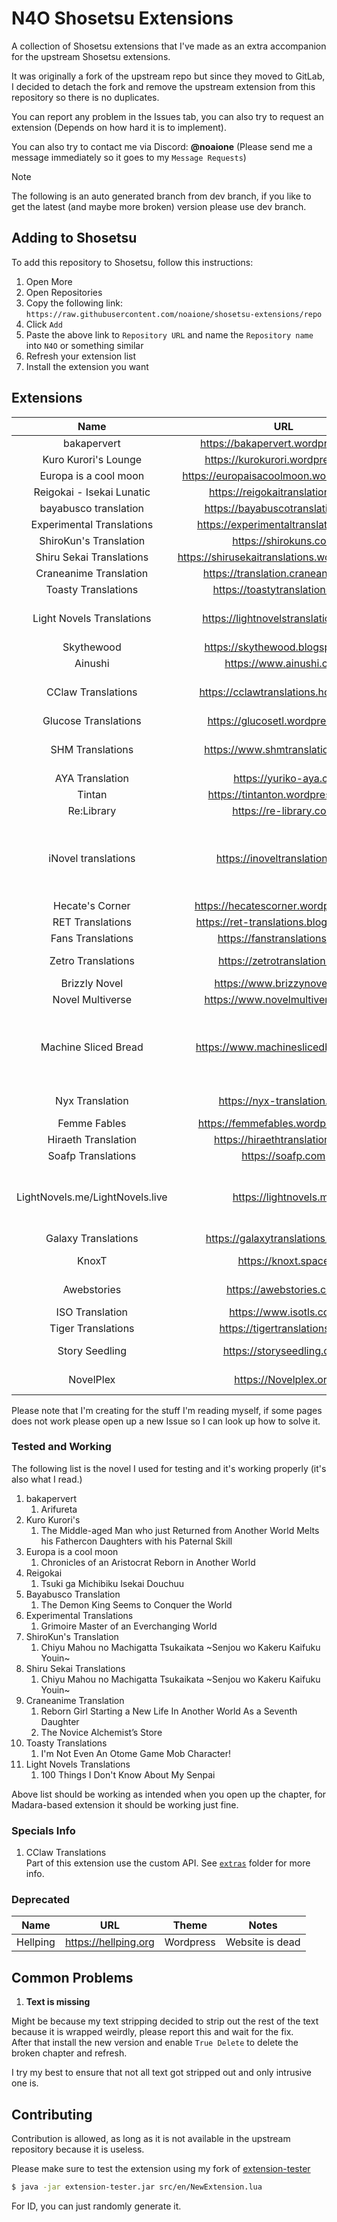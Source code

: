 # N4O Shosetsu Extensions

A collection of Shosetsu extensions that I've made as an extra accompanion for the upstream Shosetsu extensions.

It was originally a fork of the upstream repo but since they moved to GitLab, I decided to detach the fork and remove the upstream extension from this repository so there is no duplicates.

You can report any problem in the Issues tab, you can also try to request an extension (Depends on how hard it is to implement).

You can also try to contact me via Discord: **@noaione** (Please send me a message immediately so it goes to my `Message Requests`)

<!-- REPO-BRANCH-INFO -->

> [!NOTE]
> The following is an auto generated branch from dev branch, if you like to get the latest (and maybe more broken) version please use dev branch.

## Adding to Shosetsu
To add this repository to Shosetsu, follow this instructions:
1. Open More
2. Open Repositories
3. Copy the following link: `https://raw.githubusercontent.com/noaione/shosetsu-extensions/repo`
4. Click `Add`
5. Paste the above link to `Repository URL` and name the `Repository name` into `N4O` or something similar
6. Refresh your extension list
7. Install the extension you want

## Extensions
|            Name                 |                      URL                     |       Theme       | Working? | Complete     | Notes                 |
|:-------------------------------:|:--------------------------------------------:|:-----------------:|:--------:|--------------|-----------------------|
| bakapervert                     | https://bakapervert.wordpress.com            | Wordpress         | Yes      | Yes          |                       |
| Kuro Kurori's Lounge            | https://kurokurori.wordpress.com             | Wordpress         | Yes      | Yes          |                       |
| Europa is a cool moon           | https://europaisacoolmoon.wordpress.com      | Wordpress         | Yes      | Yes          |                       |
| Reigokai - Isekai Lunatic       | https://reigokaitranslations.com             | Wordpress         | Yes      | Yes          |                       |
| bayabusco translation           | https://bayabuscotranslation.com             | Wordpress         | Yes      | Yes          |                       |
| Experimental Translations       | https://experimentaltranslations.com         | Wordpress         | Yes      | Yes          |                       |
| ShiroKun's Translation          | https://shirokuns.com                        | Wordpress         | Yes      | Yes          |                       |
| Shiru Sekai Translations        | https://shirusekaitranslations.wordpress.com | Wordpress         | Yes      | Yes          |                       |
| Craneanime Translation          | https://translation.craneanime.xyz           | Wordpress         | Yes      | Yes          |                       |
| Toasty Translations             | https://toastytranslations.com               | Wordpress         | Yes      | Yes          |                       |
| Light Novels Translations       | https://lightnovelstranslations.com          | WooCommerce/WP    | Kinda    | Maybe        | Web update, need test |
| Skythewood                      | https://skythewood.blogspot.com              | Blogspot          | Yes      | Yes          |                       |
| Ainushi                         | https://www.ainushi.com                      | Wordpress         | Yes      | Yes          |                       |
| CClaw Translations              | https://cclawtranslations.home.blog          | Wordpress         | Yes      | Yes          | Use extra API mapping |
| Glucose Translations            | https://glucosetl.wordpress.com              | Wordpress         | Yes      | Yes          |                       |
| SHM Translations                | https://www.shmtranslations.com              | Wordpress         | Kinda    | Maybe        | Some novel are broken |
| AYA Translation                 | https://yuriko-aya.cc                        | Wordpress         | Yes      | Yes          |                       |
| Tintan                          | https://tintanton.wordpress.com              | Wordpress         | Yes      | Yes          |                       |
| Re:Library                      | https://re-library.com                       | Wordpress         | Yes      | Yes          |                       |
| iNovel translations             | https://inoveltranslation.com                | Chakra UI/Next.js | Maybe    | Yes          | Skipped CI testing, some broken Markdown conversion |
| Hecate's Corner                 | https://hecatescorner.wordpress.com          | Wordpress         | Yes      | Yes          |                       |
| RET Translations                | https://ret-translations.blogspot.com        | Blogspot          | Yes      | Yes          |                       |
| Fans Translations               | https://fanstranslations.com                 | Madara            | Yes      | Yes          |                       |
| Zetro Translations              | https://zetrotranslation.com                 | Madara            | Yes      | Yes          | Used fixed lib        |
| Brizzly Novel                   | https://www.brizzynovel.com                  | Madara            | Yes      | Yes          |                       |
| Novel Multiverse                | https://www.novelmultiverse.com              | Madara            | Yes      | Yes          |                       |
| Machine Sliced Bread            | https://www.machineslicedbread.xyz           | Wordpress         | Maybe    | Kinda        | Skipped CI testing, skipped novel outgoing links |
| Nyx Translation                 | https://nyx-translation.com                  | Wordpress         | Maybe    | Yes          | Skipped CI testing    |
| Femme Fables                    | https://femmefables.wordpress.com            | Wordpress         | Yes      | Yes          |                       |
| Hiraeth Translation             | https://hiraethtranslation.com               | Madara            | Yes      | Yes          |                       |
| Soafp Translations              | https://soafp.com                            | Wordpress         | Yes      | Yes          |                       |
| LightNovels.me/LightNovels.live | https://lightnovels.me                       | Custom/Next.js    | Yes      | Maybe        | Skipped CI testing, has a hard pagination limit |
| Galaxy Translations             | https://galaxytranslations10.com             | Madara            | Yes      | Yes          |                       |
| KnoxT                           | https://knoxt.space                          | Bixbox            | Yes      | Maybe        | Skipped CI testing    |
| Awebstories                     | https://awebstories.com                      | Bixbox            | Yes      | Maybe        | Skipped CI testing    |
| ISO Translation                 | https://www.isotls.com                       | Custom?/Wordpress | Yes      | Maybe        |                       |
| Tiger Translations              | https://tigertranslations.org                | Wordpress         | Yes      | Maybe        |                       |
| Story Seedling                  | https://storyseedling.com                    | Wordpress         | Yes      | Maybe        | Replace Travis TL     |
| NovelPlex                       | https://Novelplex.org                        | Custom?/Wordpress | Yes      | Maybe        | Moved to .org domai   |

Please note that I'm creating for the stuff I'm reading myself, if some pages does not work please open up a new Issue so I can look up how to solve it.

### Tested and Working
The following list is the novel I used for testing and it's working properly (it's also what I read.)

1. bakapervert
   1. Arifureta
2. Kuro Kurori's
   1. The Middle-aged Man who just Returned from Another World Melts his Fathercon Daughters with his Paternal Skill
3. Europa is a cool moon
   1. Chronicles of an Aristocrat Reborn in Another World
4. Reigokai
   1. Tsuki ga Michibiku Isekai Douchuu
5. Bayabusco Translation
   1. The Demon King Seems to Conquer the World
6. Experimental Translations
   1. Grimoire Master of an Everchanging World
7. ShiroKun's Translation
   1. Chiyu Mahou no Machigatta Tsukaikata \~Senjou wo Kakeru Kaifuku Youin\~
8. Shiru Sekai Translations
   1. Chiyu Mahou no Machigatta Tsukaikata \~Senjou wo Kakeru Kaifuku Youin\~
9. Craneanime Translation
   1. Reborn Girl Starting a New Life In Another World As a Seventh Daughter
   2. The Novice Alchemist’s Store
10. Toasty Translations
    1. I'm Not Even An Otome Game Mob Character!
11. Light Novels Translations
    1.  100 Things I Don't Know About My Senpai

Above list should be working as intended when you open up the chapter, for Madara-based extension it should be working just fine.

### Specials Info
1. CClaw Translations<br />
   Part of this extension use the custom API. See [`extras`](https://github.com/noaione/shosetsu-extensions/tree/dev/extras) folder for more info.

### Deprecated

|            Name           |                      URL                     |       Theme       | Notes                 |
|:-------------------------:|:--------------------------------------------:|:-----------------:|-----------------------|
| Hellping                  | https://hellping.org                         | Wordpress         | Website is dead       |


## Common Problems

1. **Text is missing**

Might be because my text stripping decided to strip out the rest of the text because it is wrapped weirdly, please report this and wait for the fix.<br />
After that install the new version and enable `True Delete` to delete the broken chapter and refresh.

I try my best to ensure that not all text got stripped out and only intrusive one is.

## Contributing

Contribution is allowed, as long as it is not available in the upstream repository because it is useless.

Please make sure to test the extension using my fork of [extension-tester](https://github.com/noaione/shosetsu-ext-tester)

```sh
$ java -jar extension-tester.jar src/en/NewExtension.lua
```

For ID, you can just randomly generate it.
